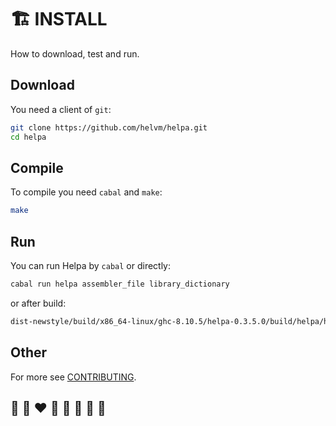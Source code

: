# 🏗️ INSTALL

How to download, test and run.

## Download

You need a client of `git`:
```bash
git clone https://github.com/helvm/helpa.git
cd helpa
```

## Compile

To compile you need `cabal` and `make`:
```bash
make
```

## Run

You can run Helpa by `cabal` or directly:
```bash
cabal run helpa assembler_file library_dictionary
```

or after build:
```bash
dist-newstyle/build/x86_64-linux/ghc-8.10.5/helpa-0.3.5.0/build/helpa/helpa assembler_file library_dictionary
```

## Other

For more see [CONTRIBUTING](../developers/CONTRIBUTING.md).

## 🦄 🌈 ❤️ 💛 💚 💙 🤍 🖤
